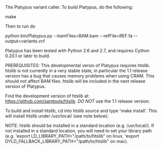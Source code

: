
The Platypus variant caller. To build Platypus, do the following:

make

Then to run do

python bin/Platypus.py --bamFiles=BAM.bam --refFile=REF.fa --output=variants.vcf

Platypus has been tested with Python 2.6 and 2.7, and requires Cython 0.20.1 or later
to build.

PREREQUISITES: This developmental versio of Platypus requires htslib. htslib is not currently in a very stable state, in particular the 1.1 release version has a bug that causes memory problems when using CRAM. This should not affect BAM files. htslib will be included in the next release version of Platypus.

Find the development version of htslib at: https://github.com/samtools/htslib. *DO NOT* use the 1.1 release version.

To build and install htslib, cd into htslib source and type 'make install'. This will install htslib under /usr/local/ (see note below).

NOTE: htslib should be installed in a standard location (e.g. /usr/local/). If not installed in a standard location, you will need to set your library path (e.g. 'export LD_LIBRARY_PATH="/path/to/htslib" on linux, 'export DYLD_FALLBACK_LIBRARY_PATH="/path/to/htslib" on mac).
